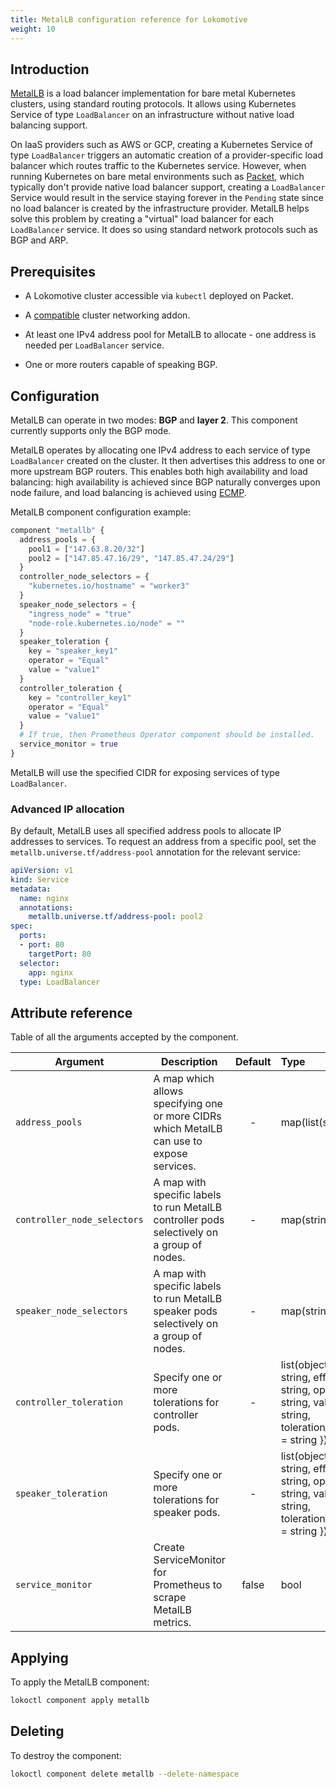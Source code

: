 ```yaml
---
title: MetalLB configuration reference for Lokomotive
weight: 10
---
```


## Introduction

[MetalLB](https://metallb.universe.tf/) is a load balancer implementation for bare metal Kubernetes
clusters, using standard routing protocols. It allows using Kubernetes Service of type `LoadBalancer`
on an infrastructure without native load balancing support.

On IaaS providers such as AWS or GCP, creating a Kubernetes Service of type `LoadBalancer` triggers an
automatic creation of a provider-specific load balancer which routes traffic to the Kubernetes service.
However, when running Kubernetes on bare metal environments such as [Packet](https://www.packet.com/),
which typically don't provide native load balancer support, creating a `LoadBalancer` Service would
result in the service staying forever in the `Pending` state since no load balancer is created by
the infrastructure provider. MetalLB helps solve this problem by creating a "virtual" load balancer
for each `LoadBalancer` service. It does so using standard network protocols such as BGP and ARP.

## Prerequisites

* A Lokomotive cluster accessible via `kubectl` deployed on Packet.

* A [compatible](https://metallb.universe.tf/installation/network-addons/) cluster networking addon.

* At least one IPv4 address pool for MetalLB to allocate - one address is needed per `LoadBalancer` service.

* One or more routers capable of speaking BGP.

## Configuration

MetalLB can operate in two modes: **BGP** and **layer 2**. This component currently supports only
the BGP mode.

MetalLB operates by allocating one IPv4 address to each service of type `LoadBalancer` created on
the cluster. It then advertises this address to one or more upstream BGP routers. This enables both
high availability and load balancing: high availability is achieved since BGP naturally converges
upon node failure, and load balancing is achieved using
[ECMP](https://en.wikipedia.org/wiki/Equal-cost_multi-path_routing).


MetalLB component configuration example:

```tf
component "metallb" {
  address_pools = {
    pool1 = ["147.63.8.20/32"]
    pool2 = ["147.85.47.16/29", "147.85.47.24/29"]
  }
  controller_node_selectors = {
    "kubernetes.io/hostname" = "worker3"
  }
  speaker_node_selectors = {
    "ingress_node" = "true"
    "node-role.kubernetes.io/node" = ""
  }
  speaker_toleration {
    key = "speaker_key1"
    operator = "Equal"
    value = "value1"
  }
  controller_toleration {
    key = "controller_key1"
    operator = "Equal"
    value = "value1"
  }
  # If true, then Prometheus Operator component should be installed.
  service_monitor = true
}
```

MetalLB will use the specified CIDR for exposing services of type `LoadBalancer`.

### Advanced IP allocation

By default, MetalLB uses all specified address pools to allocate IP addresses to services. To
request an address from a specific pool, set the `metallb.universe.tf/address-pool` annotation for
the relevant service:

```yaml
apiVersion: v1
kind: Service
metadata:
  name: nginx
  annotations:
    metallb.universe.tf/address-pool: pool2
spec:
  ports:
  - port: 80
    targetPort: 80
  selector:
    app: nginx
  type: LoadBalancer
```

## Attribute reference

Table of all the arguments accepted by the component.

| Argument                    | Description                                                                                | Default | Type                                                                                                           | Required |
|-----------------------------|--------------------------------------------------------------------------------------------|:-------:|:---------------------------------------------------------------------------------------------------------------|:--------:|
| `address_pools`             | A map which allows specifying one or more CIDRs which MetalLB can use to expose services.  |    -    | map(list(string))                                                                                              |   true   |
| `controller_node_selectors` | A map with specific labels to run MetalLB controller pods selectively on a group of nodes. |    -    | map(string)                                                                                                    |  false   |
| `speaker_node_selectors`    | A map with specific labels to run MetalLB speaker pods selectively on a group of nodes.    |    -    | map(string)                                                                                                    |  false   |
| `controller_toleration`     | Specify one or more tolerations for controller pods.                                       |    -    | list(object({key = string, effect = string, operator = string, value = string, toleration_seconds = string })) |  false   |
| `speaker_toleration`        | Specify one or more tolerations for speaker pods.                                          |    -    | list(object({key = string, effect = string, operator = string, value = string, toleration_seconds = string })) |  false   |
| `service_monitor`           | Create ServiceMonitor for Prometheus to scrape MetalLB metrics.                            |  false  | bool                                                                                                           |  false   |


## Applying

To apply the MetalLB component:

```bash
lokoctl component apply metallb
```

## Deleting

To destroy the component:

```bash
lokoctl component delete metallb --delete-namespace
```
